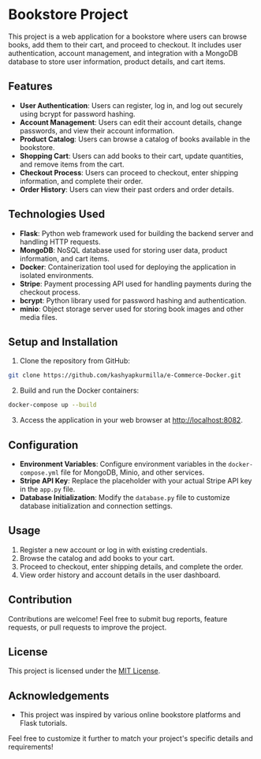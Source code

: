 # Bookstore Project

This project is a web application for a bookstore where users can browse books, add them to their cart, and proceed to checkout. It includes user authentication, account management, and integration with a MongoDB database to store user information, product details, and cart items.

## Features

- **User Authentication**: Users can register, log in, and log out securely using bcrypt for password hashing.
- **Account Management**: Users can edit their account details, change passwords, and view their account information.
- **Product Catalog**: Users can browse a catalog of books available in the bookstore.
- **Shopping Cart**: Users can add books to their cart, update quantities, and remove items from the cart.
- **Checkout Process**: Users can proceed to checkout, enter shipping information, and complete their order.
- **Order History**: Users can view their past orders and order details.

## Technologies Used

- **Flask**: Python web framework used for building the backend server and handling HTTP requests.
- **MongoDB**: NoSQL database used for storing user data, product information, and cart items.
- **Docker**: Containerization tool used for deploying the application in isolated environments.
- **Stripe**: Payment processing API used for handling payments during the checkout process.
- **bcrypt**: Python library used for password hashing and authentication.
- **minio**: Object storage server used for storing book images and other media files.

## Setup and Installation

1. Clone the repository from GitHub:

```bash
git clone https://github.com/kashyapkurmilla/e-Commerce-Docker.git
```

2. Build and run the Docker containers:

```bash
docker-compose up --build
```

3. Access the application in your web browser at [http://localhost:8082](http://localhost:8082).

## Configuration

- **Environment Variables**: Configure environment variables in the `docker-compose.yml` file for MongoDB, Minio, and other services.
- **Stripe API Key**: Replace the placeholder with your actual Stripe API key in the `app.py` file.
- **Database Initialization**: Modify the `database.py` file to customize database initialization and connection settings.

## Usage

1. Register a new account or log in with existing credentials.
2. Browse the catalog and add books to your cart.
3. Proceed to checkout, enter shipping details, and complete the order.
4. View order history and account details in the user dashboard.

## Contribution

Contributions are welcome! Feel free to submit bug reports, feature requests, or pull requests to improve the project.

## License

This project is licensed under the [MIT License](LICENSE).

## Acknowledgements
- This project was inspired by various online bookstore platforms and Flask tutorials.

Feel free to customize it further to match your project's specific details and requirements!